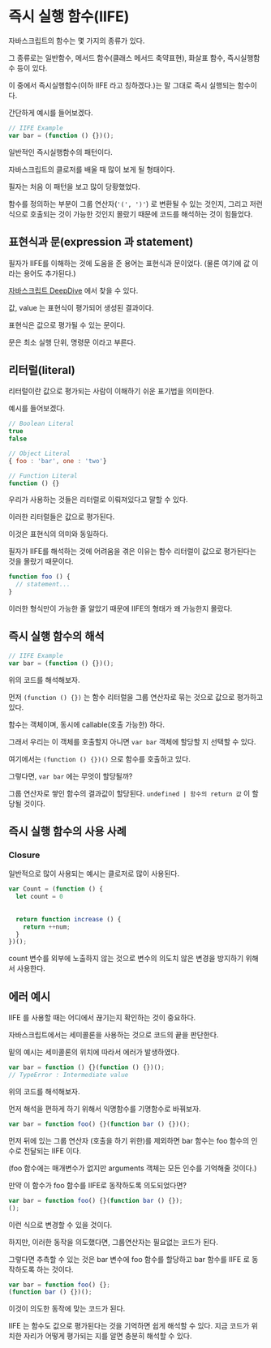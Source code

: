 # 즉시 실행 함수(IIFE)

자바스크립트의 함수는 몇 가지의 종류가 있다.

그 종류로는 일반함수, 메서드 함수(클래스 메서드 축약표현), 화살표 함수, 즉시실행함수 등이 있다.

이 중에서 즉시실행함수(이하 IIFE 라고 칭하겠다.)는 말 그대로 즉시 실행되는 함수이다.

간단하게 예시를 들어보겠다.

```js
// IIFE Example
var bar = (function () {})();
```

일반적인 즉시실행함수의 패턴이다.

자바스크립트의 클로저를 배울 때 많이 보게 될 형태이다.

필자는 처음 이 패턴을 보고 많이 당황했었다.

함수를 정의하는 부분이 그룹 연산자(`'(', ')'`) 로 변환될 수 있는 것인지, 그리고 저런 식으로 호출되는 것이 가능한 것인지 몰랐기 때문에 코드를 해석하는 것이 힘들었다.



## 표현식과 문(expression 과 statement)

필자가 IIFE를 이해하는 것에 도움을 준 용어는 표현식과 문이었다. (물론 여기에 값 이라는 용어도 추가된다.)

[자바스크립트 DeepDive](https://product.kyobobook.co.kr/detail/S000001766445) 에서 찾을 수 있다.

값, value 는 표현식이 평가되어 생성된 결과이다.

표현식은 값으로 평가될 수 있는 문이다.

문은 최소 실행 단위, 명령문 이라고 부른다.



## 리터럴(literal)

리터럴이란 값으로 평가되는 사람이 이해하기 쉬운 표기법을 의미한다.

예시를 들어보겠다.

```js
// Boolean Literal
true
false

// Object Literal
{ foo : 'bar', one : 'two'}

// Function Literal
function () {}
```

우리가 사용하는 것들은 리터럴로 이뤄져있다고 말할 수 있다.

이러한 리터럴들은 값으로 평가된다.

이것은 표현식의 의미와 동일하다.



필자가 IIFE를 해석하는 것에 어려움을 겪은 이유는 함수 리터럴이 값으로 평가된다는 것을 몰랐기 때문이다.

```js
function foo () {
  // statement...
}
```

이러한 형식만이 가능한 줄 알았기 때문에 IIFE의 형태가 왜 가능한지 몰랐다.



## 즉시 실행 함수의 해석

```js
// IIFE Example
var bar = (function () {})();
```

위의 코드를 해석해보자.

먼저 `(function () {})` 는 함수 리터럴을 그룹 연산자로 묶는 것으로 값으로 평가하고 있다.

함수는 객체이며, 동시에 callable(호출 가능한) 하다.

그래서 우리는 이 객체를 호출할지 아니면 `var bar` 객체에 할당할 지 선택할 수 있다.



여기에서는 `(function () {})()` 으로 함수를 호출하고 있다.

그렇다면, `var bar` 에는 무엇이 할당될까?

그룹 연산자로 쌓인 함수의 결과값이 할당된다. `undefined | 함수의 return 값` 이 할당될 것이다.



## 즉시 실행 함수의 사용 사례

### Closure

일반적으로 많이 사용되는 예시는 클로저로 많이 사용된다.

```js
var Count = (function () {
  let count = 0
  
  
  return function increase () {
    return ++num;
  }
})();
```

count 변수를 외부에 노출하지 않는 것으로 변수의 의도치 않은 변경을 방지하기 위해서 사용한다.





## 에러 예시

IIFE 를 사용할 때는 어디에서 끊기는지 확인하는 것이 중요하다.

자바스크립트에서는 세미콜론을 사용하는 것으로 코드의 끝을 판단한다.

밑의 예시는 세미콜론의 위치에 따라서 에러가 발생하였다.

```js
var bar = function () {}(function () {})();
// TypeError : Intermediate value
```

위의 코드를 해석해보자.

먼저 해석을 편하게 하기 위해서 익명함수를 기명함수로 바꿔보자.

```js
var bar = function foo() {}(function bar () {})();
```

먼저 뒤에 있는 그룹 연산자 (호출을 하기 위한)를 제외하면 bar 함수는 foo 함수의 인수로 전달되는 IIFE 이다.

(foo 함수에는 매개변수가 없지만 arguments 객체는 모든 인수를 기억해줄 것이다.)

만약 이 함수가 foo 함수를 IIFE로 동작하도록 의도되었다면?

```js
var bar = function foo() {}(function bar () {});
();
```

이런 식으로 변경할 수 있을 것이다.

하지만, 이러한 동작을 의도했다면, 그룹연산자는 필요없는 코드가 된다.

그렇다면 추측할 수 있는 것은 bar 변수에 foo 함수를 할당하고 bar 함수를 IIFE 로 동작하도록 하는 것이다.

```js
var bar = function foo() {};
(function bar () {})();
```

이것이 의도한 동작에 맞는 코드가 된다.



IIFE 는 함수도 값으로 평가된다는 것을 기억하면 쉽게 해석할 수 있다. 지금 코드가 위치한 자리가 어떻게 평가되는 지를 알면 충분히 해석할 수 있다.
